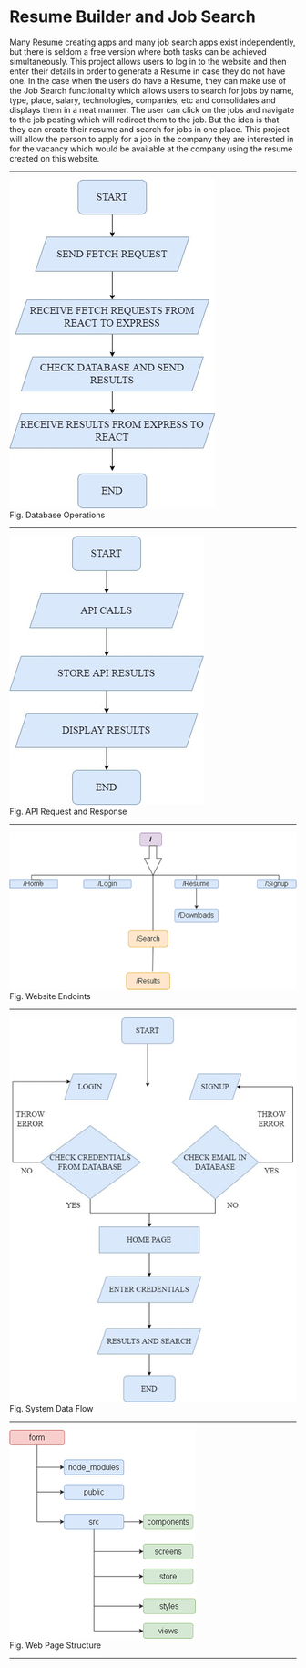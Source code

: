 # Resume Builder and Job Search
Many Resume creating apps and many job search apps exist independently, but there is seldom a free version where both tasks can be achieved simultaneously. This project allows users to log in to the website and then enter their details in order to generate a Resume in case they do not have one. In the case when the users do have a Resume, they can make use of the Job Search functionality which allows users to search for jobs by name, type, place, salary, technologies, companies, etc and consolidates and displays them in a neat manner. 
The user can click on the jobs and navigate to the job posting which will redirect them to the job. But the idea is that they can create their resume and search for jobs in one place. This project will allow the person to apply for a job in the company they are interested in for the vacancy which would be available at the company using the resume created on this website.
<hr/>

![Database Operations](images/DBoperations.jpg)
<bold><br/>Fig. Database Operations</bold>
<hr/>

![API Request and Response](images/APIReqResponse.jpg)
<bold><br/>Fig. API Request and Response</bold>
<hr/>

![Website Endpoints](images/Endpoints.png)
<bold><br/>Fig. Website Endoints</bold>
<hr/>

![System Data Flow](images/SysDataFlow.jpg)
<bold><br/>Fig. System Data Flow</bold>
<hr/>

![Web Page Structure](images/WebPageStruct.png)
<bold><br/>Fig. Web Page Structure</bold>
<hr/>


